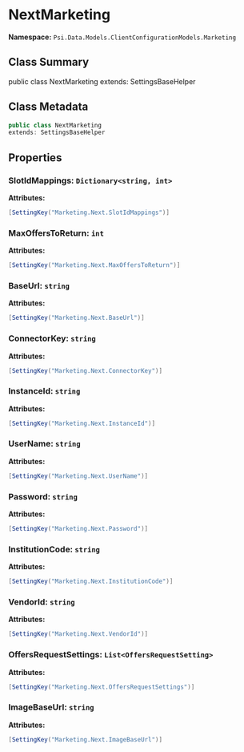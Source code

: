 # NextMarketing

**Namespace:** `Psi.Data.Models.ClientConfigurationModels.Marketing`

## Class Summary

public class NextMarketing
extends: SettingsBaseHelper

## Class Metadata

```typescript
public class NextMarketing
extends: SettingsBaseHelper
```

## Properties

### SlotIdMappings: `Dictionary<string, int>`

**Attributes:**
```csharp
[SettingKey("Marketing.Next.SlotIdMappings")]
```

### MaxOffersToReturn: `int`

**Attributes:**
```csharp
[SettingKey("Marketing.Next.MaxOffersToReturn")]
```

### BaseUrl: `string`

**Attributes:**
```csharp
[SettingKey("Marketing.Next.BaseUrl")]
```

### ConnectorKey: `string`

**Attributes:**
```csharp
[SettingKey("Marketing.Next.ConnectorKey")]
```

### InstanceId: `string`

**Attributes:**
```csharp
[SettingKey("Marketing.Next.InstanceId")]
```

### UserName: `string`

**Attributes:**
```csharp
[SettingKey("Marketing.Next.UserName")]
```

### Password: `string`

**Attributes:**
```csharp
[SettingKey("Marketing.Next.Password")]
```

### InstitutionCode: `string`

**Attributes:**
```csharp
[SettingKey("Marketing.Next.InstitutionCode")]
```

### VendorId: `string`

**Attributes:**
```csharp
[SettingKey("Marketing.Next.VendorId")]
```

### OffersRequestSettings: `List<OffersRequestSetting>`

**Attributes:**
```csharp
[SettingKey("Marketing.Next.OffersRequestSettings")]
```

### ImageBaseUrl: `string`

**Attributes:**
```csharp
[SettingKey("Marketing.Next.ImageBaseUrl")]
```
